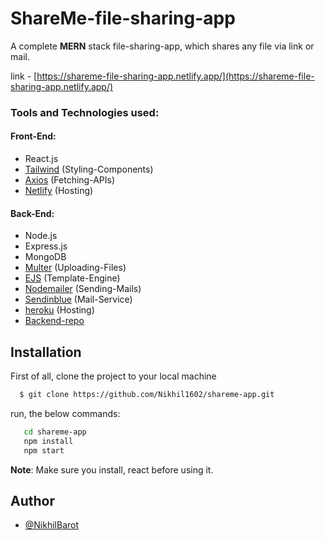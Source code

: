 # ShareMe-file-sharing-app

A complete **MERN** stack file-sharing-app, which shares any file via link or mail.

link - [https://shareme-file-sharing-app.netlify.app/](https://shareme-file-sharing-app.netlify.app/)

### Tools and Technologies used:

#### Front-End:

- React.js
- [Tailwind](https://tailwindcss.com/docs/guides/create-react-app) (Styling-Components)
- [Axios](https://axios-http.com/docs/intro) (Fetching-APIs)
- [Netlify](https://www.netlify.com/) (Hosting)

#### Back-End:

- Node.js
- Express.js
- MongoDB
- [Multer](https://www.npmjs.com/package/multer) (Uploading-Files)
- [EJS](https://ejs.co/) (Template-Engine)
- [Nodemailer](https://nodemailer.com/about/) (Sending-Mails)
- [Sendinblue](https://www.sendinblue.com/) (Mail-Service)
- [heroku](https://www.heroku.com) (Hosting)
- [Backend-repo](https://github.com/Nikhil1602/shareMe-backend)

## Installation

First of all, clone the project to your local machine

```bash
  $ git clone https://github.com/Nikhil1602/shareme-app.git
```

run, the below commands:

```bash
   cd shareme-app
   npm install
   npm start
```

**Note**: Make sure you install, react before using it.

## Author

- [@NikhilBarot](https://www.github.com/Nikhil1602)
